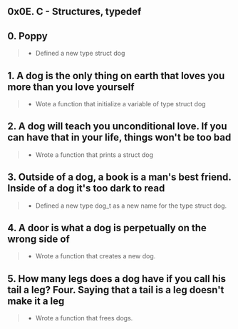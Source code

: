 ## 0x0E. C - Structures, typedef

## 0. Poppy
> - Defined a new type struct dog

## 1. A dog is the only thing on earth that loves you more than you love yourself
> - Wote a function that initialize a variable of type struct dog

## 2. A dog will teach you unconditional love. If you can have that in your life, things won't be too bad
> - Wrote a function that prints a struct dog

## 3. Outside of a dog, a book is a man's best friend. Inside of a dog it's too dark to read
> - Defined  a new type dog_t as a new name for the type struct dog.

## 4. A door is what a dog is perpetually on the wrong side of
> - Wrote a function that creates a new dog.

## 5. How many legs does a dog have if you call his tail a leg? Four. Saying that a tail is a leg doesn't make it a leg
> - Wrote a function that frees dogs.
